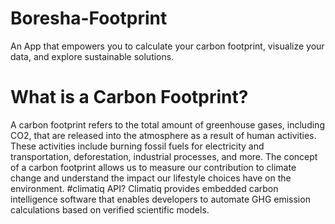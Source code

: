 # Boresha-Footprint
An App that empowers you to calculate your carbon footprint, visualize your data, and explore sustainable solutions.
# What is a Carbon Footprint?
A carbon footprint refers to the total amount of greenhouse gases, including CO2, that are released into the atmosphere as a result of human activities. 
These activities include burning fossil fuels for electricity and transportation, deforestation, industrial processes, and more. 
The concept of a carbon footprint allows us to measure our contribution to climate change and understand the impact our lifestyle choices have on the environment.
#climatiq API?
Climatiq provides embedded carbon intelligence software that enables developers to automate GHG emission calculations based on verified scientific models.
